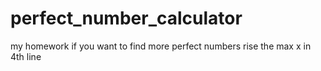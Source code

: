 # perfect_number_calculator
my homework
if you want to find more perfect numbers rise the max x in 4th line
